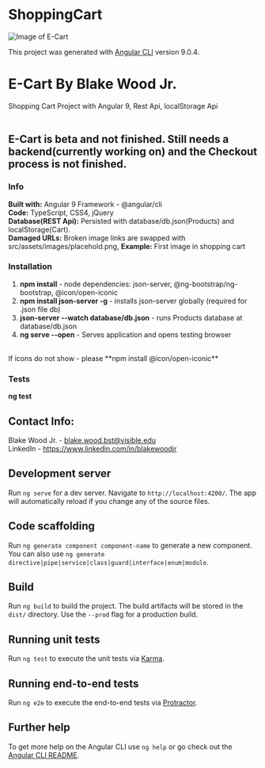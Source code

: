 # ShoppingCart

![Image of E-Cart](https://j.gifs.com/XL9R5k.gif)

This project was generated with [Angular CLI](https://github.com/angular/angular-cli) version 9.0.4.

# E-Cart By Blake Wood Jr.
Shopping Cart Project with Angular 9, Rest Api, localStorage Api <br>
<br>
## E-Cart is beta and not finished.  Still needs a backend(currently working on) and the Checkout process is not finished.

### Info
**Built with:** Angular 9 Framework - @angular/cli <br>
**Code:** TypeScript, CSS4, jQuery <br>
**Database(REST Api):** Persisted with database/db.json(Products) and localStorage(Cart). <br>
**Damaged URLs:** Broken image links are swapped with src/assets/images/placehold.png, **Example:** First image in shopping cart 

### Installation
1. **npm install** - node dependencies: json-server, @ng-bootstrap/ng-bootstrap, @icon/open-iconic
2. **npm install json-server -g** - installs json-server globally (required for .json file db)
3. **json-server --watch database/db.json** - runs Products database at database/db.json
4. **ng serve --open** - Serves application and opens testing browser
<br>
If icons do not show - please **npm install @icon/open-iconic**

### Tests
**ng test**

## Contact Info: 
Blake Wood Jr. - blake.wood.bst@visible.edu<br>
LinkedIn - https://www.linkedin.com/in/blakewoodjr<br>


## Development server

Run `ng serve` for a dev server. Navigate to `http://localhost:4200/`. The app will automatically reload if you change any of the source files.

## Code scaffolding

Run `ng generate component component-name` to generate a new component. You can also use `ng generate directive|pipe|service|class|guard|interface|enum|module`.

## Build

Run `ng build` to build the project. The build artifacts will be stored in the `dist/` directory. Use the `--prod` flag for a production build.

## Running unit tests

Run `ng test` to execute the unit tests via [Karma](https://karma-runner.github.io).

## Running end-to-end tests

Run `ng e2e` to execute the end-to-end tests via [Protractor](http://www.protractortest.org/).

## Further help

To get more help on the Angular CLI use `ng help` or go check out the [Angular CLI README](https://github.com/angular/angular-cli/blob/master/README.md).
